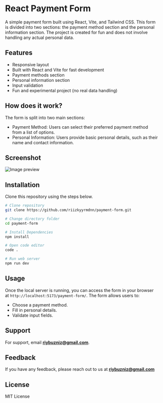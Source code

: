 # React Payment Form

A simple payment form built using React, Vite, and Tailwind CSS. This form is divided into two sections: the payment method section and the personal information section. The project is created for fun and does not involve handling any actual personal data.

## Features

- Responsive layout
- Built with React and Vite for fast development
- Payment methods section
- Personal information section
- Input validation
- Fun and experimental project (no real data handling)

## How does it work?

The form is split into two main sections:

- Payment Method: Users can select their preferred payment method from a list of options.
- Personal Information: Users provide basic personal details, such as their name and contact information.

## Screenshot

![Image preview](https://github.com/user-attachments/assets/51b8893a-8e75-4a4c-b139-997ae0b7acc8)

## Installation

Clone this repository using the steps below.

```bash
# Clone repository
git clone https://github.com/riizkyyrmdnn/payment-form.git

# Change directory folder
cd payment-form

# Install Dependencies
npm install

# Open code editor
code .

# Run web server
npm run dev
```

## Usage

Once the local server is running, you can access the form in your browser at ```http://localhost:5173/payment-form/```. The form allows users to:

- Choose a payment method.
- Fill in personal details.
- Validate input fields.

## Support

For support, email **riybuzniz@gmail.com**.

## Feedback

If you have any feedback, please reach out to us at **riybuzniz@gmail.com**

## License

MIT License
